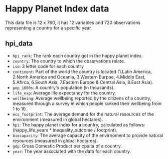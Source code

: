 # Happy Planet Index data

This data file is 12 x 760, it has 12 variables and 720 observations representing a country for a specific year.

## hpi_data

- `hpi_rank`: The rank each country got in the happy planet index.
- `country`: The country to which the observations relate.
- `iso`: 3 letter code for each country
- `continent`: Part of the world the country is located (1.Latin America, 2.North America and Oceania, 3.Western Eurpoe, 4.Middle East, 5.Afirca, 6.South Asia, 7.Eastern Europe & Central Asia, 8.East Asia).
- `pop_1000s`: A country's population (in thousands).
- `life_exp`: Average life expectancy for the country.
- `wellbeing`: Average wellbeing reported by the citizens of a country, measured through a survey in which people ranked their wellbeing from 1 to 10.
- `eco_footprint`: The average demand for the natural resources of the environment (measured in global hectares).
- `hpi`: The happy planet index for a country, calculated as follows: (happy_life_years * inequality_outcome / footprint).
- `biocapacity`: The average capacity of the envirnoment to provide natural resources (measured in global hectares). 
- `gdp`: Gross Domestic Product per cpaita of a country.
- `year`: The year associated with the data for each country.

